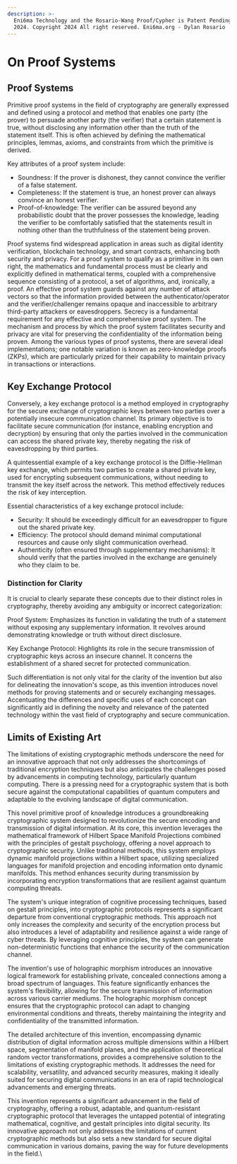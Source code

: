 ```yaml
---
description: >-
  Eni6ma Technology and the Rosario-Wang Proof/Cypher is Patent Pending. USPTO
  2024. Copyright 2024 All right reserved. Eni6ma.org - Dylan Rosario
---
```


# On Proof Systems

## Proof Systems

Primitive proof systems in the field of cryptography are generally expressed and defined using a protocol and method that enables one party (the prover) to persuade another party (the verifier) that a certain statement is true, without disclosing any information other than the truth of the statement itself. This is often achieved by defining the mathematical principles, lemmas, axioms, and constraints from which the primitive is derived.

Key attributes of a proof system include:

* Soundness: If the prover is dishonest, they cannot convince the verifier of a false statement.
* Completeness: If the statement is true, an honest prover can always convince an honest verifier.
* Proof-of-knowledge: The verifier can be assured beyond any probabilistic doubt that the prover possesses the knowledge, leading the verifier to be comfortably satisfied that the statements result in nothing other than the truthfulness of the statement being proven.

Proof systems find widespread application in areas such as digital identity verification, blockchain technology, and smart contracts, enhancing both security and privacy. For a proof system to qualify as a primitive in its own right, the mathematics and fundamental process must be clearly and explicitly defined in mathematical terms, coupled with a comprehensive sequence consisting of a protocol, a set of algorithms, and, ironically, a proof. An effective proof system guards against any number of attack vectors so that the information provided between the authenticator/operator and the verifier/challenger remains opaque and inaccessible to arbitrary third-party attackers or eavesdroppers. Secrecy is a fundamental requirement for any effective and comprehensive proof system. The mechanism and process by which the proof system facilitates security and privacy are vital for preserving the confidentiality of the information being proven. Among the various types of proof systems, there are several ideal implementations; one notable variation is known as zero-knowledge proofs (ZKPs), which are particularly prized for their capability to maintain privacy in transactions or interactions.

## Key Exchange Protocol

Conversely, a key exchange protocol is a method employed in cryptography for the secure exchange of cryptographic keys between two parties over a potentially insecure communication channel. Its primary objective is to facilitate secure communication (for instance, enabling encryption and decryption) by ensuring that only the parties involved in the communication can access the shared private key, thereby negating the risk of eavesdropping by third parties.

A quintessential example of a key exchange protocol is the Diffie-Hellman key exchange, which permits two parties to create a shared private key, used for encrypting subsequent communications, without needing to transmit the key itself across the network. This method effectively reduces the risk of key interception.

Essential characteristics of a key exchange protocol include:

* Security: It should be exceedingly difficult for an eavesdropper to figure out the shared private key.
* &#x20;Efficiency: The protocol should demand minimal computational resources and cause only slight communication overhead.
* Authenticity (often ensured through supplementary mechanisms): It should verify that the parties involved in the exchange are genuinely who they claim to be.

### Distinction for Clarity

It is crucial to clearly separate these concepts due to their distinct roles in cryptography, thereby avoiding any ambiguity or incorrect categorization:

Proof System: Emphasizes its function in validating the truth of a statement without exposing any supplementary information. It revolves around demonstrating knowledge or truth without direct disclosure.

Key Exchange Protocol: Highlights its role in the secure transmission of cryptographic keys across an insecure channel. It concerns the establishment of a shared secret for protected communication.

Such differentiation is not only vital for the clarity of the invention but also for delineating the innovation's scope, as this invention introduces novel methods for proving statements and or securely exchanging messages. Accentuating the differences and specific uses of each concept can significantly aid in defining the novelty and relevance of the patented technology within the vast field of cryptography and secure communication.

## Limits of Existing Art

The limitations of existing cryptographic methods underscore the need for an innovative approach that not only addresses the shortcomings of traditional encryption techniques but also anticipates the challenges posed by advancements in computing technology, particularly quantum computing. There is a pressing need for a cryptographic system that is both secure against the computational capabilities of quantum computers and adaptable to the evolving landscape of digital communication.

This novel primitive proof of knowledge introduces a groundbreaking cryptographic system designed to revolutionize the secure encoding and transmission of digital information. At its core, this invention leverages the mathematical framework of Hilbert Space Manifold Projections combined with the principles of gestalt psychology, offering a novel approach to cryptographic security. Unlike traditional methods, this system employs dynamic manifold projections within a Hilbert space, utilizing specialized languages for manifold projection and encoding information onto dynamic manifolds. This method enhances security during transmission by incorporating encryption transformations that are resilient against quantum computing threats.

The system's unique integration of cognitive processing techniques, based on gestalt principles, into cryptographic protocols represents a significant departure from conventional cryptographic methods. This approach not only increases the complexity and security of the encryption process but also introduces a level of adaptability and resilience against a wide range of cyber threats. By leveraging cognitive principles, the system can generate non-deterministic functions that enhance the security of the communication channel.

The invention's use of holographic morphism introduces an innovative logical framework for establishing private, concealed connections among a broad spectrum of languages. This feature significantly enhances the system's flexibility, allowing for the secure transmission of information across various carrier mediums. The holographic morphism concept ensures that the cryptographic protocol can adapt to changing environmental conditions and threats, thereby maintaining the integrity and confidentiality of the transmitted information.

The detailed architecture of this invention, encompassing dynamic distribution of digital information across multiple dimensions within a Hilbert space, segmentation of manifold planes, and the application of theoretical random vector transformations, provides a comprehensive solution to the limitations of existing cryptographic methods. It addresses the need for scalability, versatility, and advanced security measures, making it ideally suited for securing digital communications in an era of rapid technological advancements and emerging threats.

This invention represents a significant advancement in the field of cryptography, offering a robust, adaptable, and quantum-resistant cryptographic protocol that leverages the untapped potential of integrating mathematical, cognitive, and gestalt principles into digital security. Its innovative approach not only addresses the limitations of current cryptographic methods but also sets a new standard for secure digital communication in various domains, paving the way for future developments in the field.\
